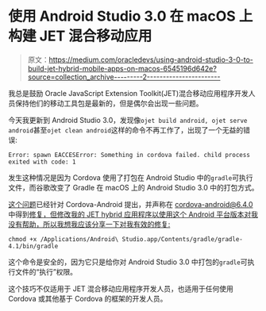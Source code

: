 # 使用 Android Studio 3.0 在 macOS 上构建 JET 混合移动应用

> 原文：<https://medium.com/oracledevs/using-android-studio-3-0-to-build-jet-hybrid-mobile-apps-on-macos-6545196d642e?source=collection_archive---------2----------------------->

我总是鼓励 Oracle JavaScript Extension Toolkit(JET)混合移动应用程序开发人员保持他们的移动工具包是最新的，但是偶尔会出现一些问题。

今天我更新到 Android Studio 3.0，发现像`ojet build android, ojet serve android`甚至`ojet clean android`这样的命令不再工作了，出现了一个无益的错误:

```
Error: spawn EACCESError: Something in cordova failed. child process exited with code: 1
```

发生这种情况是因为 Cordova 使用了打包在 Android Studio 中的`gradle`可执行文件，而谷歌改变了 Gradle 在 macOS 上的 Android Studio 3.0 中的打包方式。

[这个问题](https://issues.apache.org/jira/browse/CB-13495)已经针对 Cordova-Android 提出，并声称在 cordova-android@6.4.0 中得到[修复，但修改我的 JET hybrid 应用程序以使用这个 Android 平台版本对我没有帮助，所以我想我应该分享一下对我有效的修复:](http://cordova.apache.org/announcements/2017/11/09/android-release.html)

```
chmod +x /Applications/Android\ Studio.app/Contents/gradle/gradle-4.1/bin/gradle
```

这个命令是安全的，因为它只是给你对 Android Studio 3.0 中打包的`gradle`可执行文件的“执行”权限。

这个技巧不仅适用于 JET 混合移动应用程序开发人员，也适用于任何使用 Cordova 或其他基于 Cordova 的框架的开发人员。